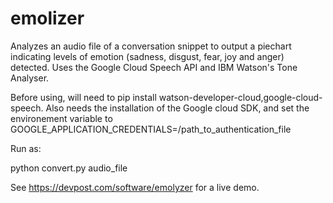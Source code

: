 # emolizer
Analyzes an audio file of a conversation snippet to output a piechart indicating levels of emotion (sadness, disgust, fear, joy and  anger) detected. Uses the Google Cloud Speech API and IBM Watson's Tone Analyser.

Before using, will need to pip install watson-developer-cloud,google-cloud-speech. Also needs the installation of the Google cloud SDK, and set the environement variable to GOOGLE_APPLICATION_CREDENTIALS=/path_to_authentication_file

Run as:

python convert.py audio_file

See https://devpost.com/software/emolyzer for a live demo.
